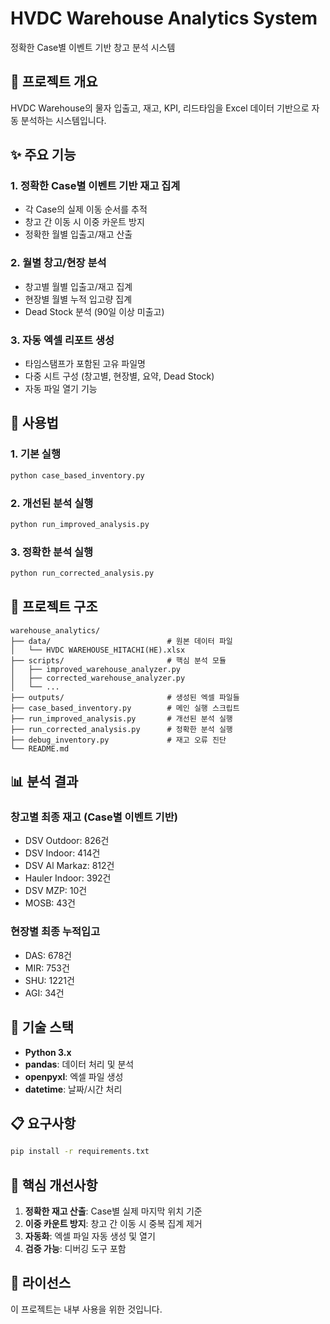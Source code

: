 # HVDC Warehouse Analytics System

정확한 Case별 이벤트 기반 창고 분석 시스템

## 🎯 프로젝트 개요

HVDC Warehouse의 물자 입출고, 재고, KPI, 리드타임을 Excel 데이터 기반으로 자동 분석하는 시스템입니다.

## ✨ 주요 기능

### 1. 정확한 Case별 이벤트 기반 재고 집계
- 각 Case의 실제 이동 순서를 추적
- 창고 간 이동 시 이중 카운트 방지
- 정확한 월별 입출고/재고 산출

### 2. 월별 창고/현장 분석
- 창고별 월별 입출고/재고 집계
- 현장별 월별 누적 입고량 집계
- Dead Stock 분석 (90일 이상 미출고)

### 3. 자동 엑셀 리포트 생성
- 타임스탬프가 포함된 고유 파일명
- 다중 시트 구성 (창고별, 현장별, 요약, Dead Stock)
- 자동 파일 열기 기능

## 🚀 사용법

### 1. 기본 실행
```bash
python case_based_inventory.py
```

### 2. 개선된 분석 실행
```bash
python run_improved_analysis.py
```

### 3. 정확한 분석 실행
```bash
python run_corrected_analysis.py
```

## 📁 프로젝트 구조

```
warehouse_analytics/
├── data/                          # 원본 데이터 파일
│   └── HVDC WAREHOUSE_HITACHI(HE).xlsx
├── scripts/                       # 핵심 분석 모듈
│   ├── improved_warehouse_analyzer.py
│   ├── corrected_warehouse_analyzer.py
│   └── ...
├── outputs/                       # 생성된 엑셀 파일들
├── case_based_inventory.py        # 메인 실행 스크립트
├── run_improved_analysis.py       # 개선된 분석 실행
├── run_corrected_analysis.py      # 정확한 분석 실행
├── debug_inventory.py             # 재고 오류 진단
└── README.md
```

## 📊 분석 결과

### 창고별 최종 재고 (Case별 이벤트 기반)
- DSV Outdoor: 826건
- DSV Indoor: 414건
- DSV Al Markaz: 812건
- Hauler Indoor: 392건
- DSV MZP: 10건
- MOSB: 43건

### 현장별 최종 누적입고
- DAS: 678건
- MIR: 753건
- SHU: 1221건
- AGI: 34건

## 🔧 기술 스택

- **Python 3.x**
- **pandas**: 데이터 처리 및 분석
- **openpyxl**: 엑셀 파일 생성
- **datetime**: 날짜/시간 처리

## 📋 요구사항

```bash
pip install -r requirements.txt
```

## 🎯 핵심 개선사항

1. **정확한 재고 산출**: Case별 실제 마지막 위치 기준
2. **이중 카운트 방지**: 창고 간 이동 시 중복 집계 제거
3. **자동화**: 엑셀 파일 자동 생성 및 열기
4. **검증 가능**: 디버깅 도구 포함

## 📝 라이선스

이 프로젝트는 내부 사용을 위한 것입니다.
